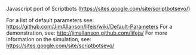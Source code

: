 Javascript port of Scriptbots (https://sites.google.com/site/scriptbotsevo/)

For a list of default parameters see: https://github.com/JimAllanson/lifejs/wiki/Default-Parameters
For a demonstration, see: http://jimallanson.github.com/lifejs/
For more information on the simulation, see: https://sites.google.com/site/scriptbotsevo/